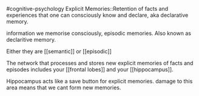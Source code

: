 #cognitive-psychology 
Explicit Memories::Retention of facts and experiences that one can consciously know and declare, aka declarative memory.

information we memorise consciously, episodic memories. Also known as declaritive memory.

Either they are [[semantic]] or [[episodic]]

The network that processes and stores new explicit memories of facts and episodes includes your [[frontal lobes]] and your [[hippocampus]].

Hippocampus acts like a save button for explicit memories. damage to this area means that we cant form new memories.